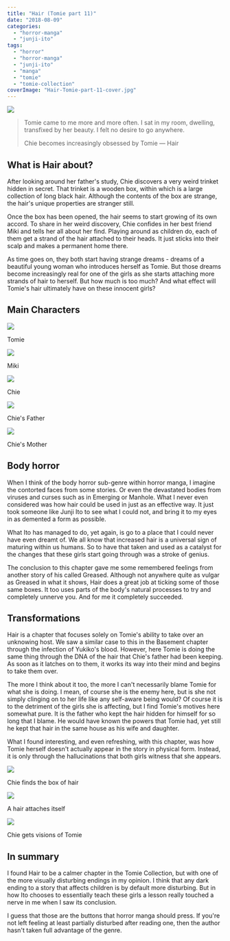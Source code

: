```yaml
---
title: "Hair (Tomie part 11)"
date: "2018-08-09"
categories: 
  - "horror-manga"
  - "junji-ito"
tags: 
  - "horror"
  - "horror-manga"
  - "junji-ito"
  - "manga"
  - "tomie"
  - "tomie-collection"
coverImage: "Hair-Tomie-part-11-cover.jpg"
---
```


[![](images/Hair-Tomie-part-11-cover.jpg)](https://davidpeach.co.uk/wp-content/uploads/2023/05/Hair-Tomie-part-11-cover.jpg)

> Tomie came to me more and more often. I sat in my room, dwelling, transfixed by her beauty. I felt no desire to go anywhere.
> 
> Chie becomes increasingly obsessed by Tomie — Hair

## What is Hair about?

After looking around her father's study, Chie discovers a very weird trinket hidden in secret. That trinket is a wooden box, within which is a large collection of long black hair. Although the contents of the box are strange, the hair's unique properties are stranger still.

Once the box has been opened, the hair seems to start growing of its own accord. To share in her weird discovery, Chie confides in her best friend Miki and tells her all about her find. Playing around as children do, each of them get a strand of the hair attached to their heads. It just sticks into their scalp and makes a permanent home there.

As time goes on, they both start having strange dreams - dreams of a beautiful young woman who introduces herself as Tomie. But those dreams become increasingly real for one of the girls as she starts attaching more strands of hair to herself. But how much is too much? And what effect will Tomie's hair ultimately have on these innocent girls?

## Main Characters

[![](images/Tomie-6.jpg)](https://davidpeach.co.uk/wp-content/uploads/2023/05/Tomie-6.jpg)

Tomie

[![](images/Miki.jpg)](https://davidpeach.co.uk/wp-content/uploads/2023/05/Miki.jpg)

Miki

[![](images/Chie.jpg)](https://davidpeach.co.uk/wp-content/uploads/2023/05/Chie.jpg)

Chie

[![](images/Chies-father.jpg)](https://davidpeach.co.uk/wp-content/uploads/2023/05/Chies-father.jpg)

Chie's Father

[![](images/Chies-Mother.jpg)](https://davidpeach.co.uk/wp-content/uploads/2023/05/Chies-Mother.jpg)

Chie's Mother

## Body horror

When I think of the body horror sub-genre within horror manga, I imagine the contorted faces from some stories. Or even the devastated bodies from viruses and curses such as in Emerging or Manhole. What I never even considered was how hair could be used in just as an effective way. It just took someone like Junji Ito to see what I could not, and bring it to my eyes in as demented a form as possible.

What Ito has managed to do, yet again, is go to a place that I could never have even dreamt of. We all know that increased hair is a universal sign of maturing within us humans. So to have that taken and used as a catalyst for the changes that these girls start going through was a stroke of genius.

The conclusion to this chapter gave me some remembered feelings from another story of his called Greased. Although not anywhere quite as vulgar as Greased in what it shows, Hair does a great job at ticking some of those same boxes. It too uses parts of the body's natural processes to try and completely unnerve you. And for me it completely succeeded.

## Transformations

Hair is a chapter that focuses solely on Tomie's ability to take over an unknowing host. We saw a similar case to this in the Basement chapter through the infection of Yukiko's blood. However, here Tomie is doing the same thing through the DNA of the hair that Chie's father had been keeping. As soon as it latches on to them, it works its way into their mind and begins to take them over.

The more I think about it too, the more I can't necessarily blame Tomie for what she is doing. I mean, of course she is the enemy here, but is she not simply clinging on to her life like any self-aware being would? Of course it is to the detriment of the girls she is affecting, but I find Tomie's motives here somewhat pure. It is the father who kept the hair hidden for himself for so long that I blame. He would have known the powers that Tomie had, yet still he kept that hair in the same house as his wife and daughter.

What I found interesting, and even refreshing, with this chapter, was how Tomie herself doesn't actually appear in the story in physical form. Instead, it is only through the hallucinations that both girls witness that she appears.

[![](images/Chie-finds-the-box-of-hair.jpg)](https://davidpeach.co.uk/wp-content/uploads/2023/05/Chie-finds-the-box-of-hair.jpg)

Chie finds the box of hair

[![](images/The-hair-attaches-itself.jpg)](https://davidpeach.co.uk/wp-content/uploads/2023/05/The-hair-attaches-itself.jpg)

A hair attaches itself

[![](images/Chie-gets-visions-of-Tomie.jpg)](https://davidpeach.co.uk/wp-content/uploads/2023/05/Chie-gets-visions-of-Tomie.jpg)

Chie gets visions of Tomie

## In summary

I found Hair to be a calmer chapter in the Tomie Collection, but with one of the more visually disturbing endings in my opinion. I think that any dark ending to a story that affects children is by default more disturbing. But in how Ito chooses to essentially teach these girls a lesson really touched a nerve in me when I saw its conclusion.

I guess that those are the buttons that horror manga should press. If you're not left feeling at least partially disturbed after reading one, then the author hasn't taken full advantage of the genre.
